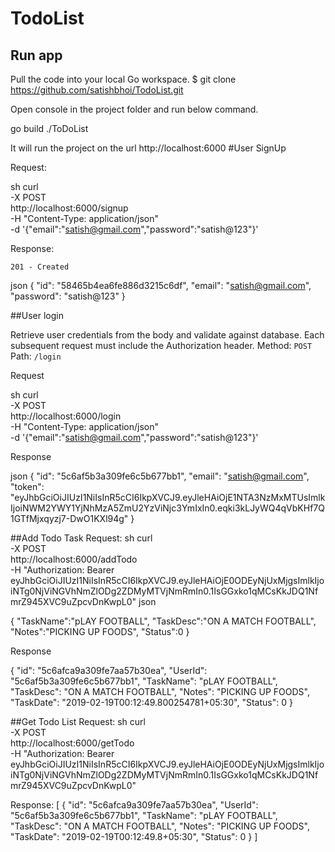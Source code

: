 # TodoList

## Run app
Pull the code into your local Go workspace.
 $ git clone https://github.com/satishbhoi/TodoList.git
 
Open console in the project folder and run below command.

go build
./ToDoList

It will run the project on the url http://localhost:6000
#User SignUp

Request:

sh
curl \
  -X POST \
  http://localhost:6000/signup \
  -H "Content-Type: application/json" \
  -d '{"email":"satish@gmail.com","password":"satish@123"}'

Response:  

`201 - Created`  

json
{
  "id": "58465b4ea6fe886d3215c6df",
  "email": "satish@gmail.com",
  "password": "satish@123"
}


##User login  

Retrieve user credentials from the body and validate against database.
Each subsequent request must include the Authorization header.
Method: `POST`  
Path: `/login`  

Request  

sh
curl \
  -X POST \
  http://localhost:6000/login \
  -H "Content-Type: application/json" \
  -d '{"email":"satish@gmail.com","password":"satish@123"}'
  
Response  

json
{
  "id": "5c6af5b3a309fe6c5b677bb1",
  "email": "satish@gmail.com",
  "token": "eyJhbGciOiJIUzI1NiIsInR5cCI6IkpXVCJ9.eyJleHAiOjE1NTA3NzMxMTUsImlkIjoiNWM2YWY1YjNhMzA5ZmU2YzViNjc3YmIxIn0.eqki3kLJyWQ4qVbKHf7Q1GTfMjxqyzj7-DwO1KXl94g"
}

##Add Todo Task
Request:
sh
curl \
  -X POST \
  http://localhost:6000/addTodo \
  -H "Authorization: Bearer eyJhbGciOiJIUzI1NiIsInR5cCI6IkpXVCJ9.eyJleHAiOjE0ODEyNjUxMjgsImlkIjoiNTg0NjViNGVhNmZlODg2ZDMyMTVjNmRmIn0.1IsGGxko1qMCsKkJDQ1NfmrZ945XVC9uZpcvDnKwpL0"
json

{
	"TaskName":"pLAY FOOTBALL",
	"TaskDesc":"ON A MATCH FOOTBALL",
	"Notes":"PICKING UP FOODS",
		"Status":0
}
 
 Response
 
 {
    "id": "5c6afca9a309fe7aa57b30ea",
    "UserId": "5c6af5b3a309fe6c5b677bb1",
    "TaskName": "pLAY FOOTBALL",
    "TaskDesc": "ON A MATCH FOOTBALL",
    "Notes": "PICKING UP FOODS",
    "TaskDate": "2019-02-19T00:12:49.800254781+05:30",
    "Status": 0
}


##Get Todo List
Request:
sh
curl \
  -X POST \
  http://localhost:6000/getTodo\
  -H "Authorization: Bearer eyJhbGciOiJIUzI1NiIsInR5cCI6IkpXVCJ9.eyJleHAiOjE0ODEyNjUxMjgsImlkIjoiNTg0NjViNGVhNmZlODg2ZDMyMTVjNmRmIn0.1IsGGxko1qMCsKkJDQ1NfmrZ945XVC9uZpcvDnKwpL0"


Response:
[
    {
        "id": "5c6afca9a309fe7aa57b30ea",
        "UserId": "5c6af5b3a309fe6c5b677bb1",
        "TaskName": "pLAY FOOTBALL",
        "TaskDesc": "ON A MATCH FOOTBALL",
        "Notes": "PICKING UP FOODS",
        "TaskDate": "2019-02-19T00:12:49.8+05:30",
        "Status": 0
    }
]





 
